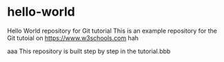 # hello-world
Hello World repository for Git tutorial
This is an example repository for the Git tutoial on https://www.w3schools.com
hah

aaa
This repository is built step by step in the tutorial.bbb